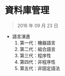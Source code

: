 # 資料庫管理
> 2016 年 09 月 23 日


* 語言演進
  1. 第一代：機器語言
  2. 第二代：組合語言
  3. 第三代：程序性
  4. 第四代：非程序性
  5. 第五代：非固定語法
